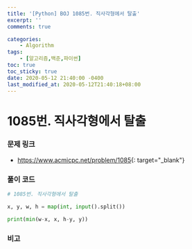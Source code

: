 ```yaml
---
title: '[Python] BOJ 1085번. 직사각형에서 탈출'
excerpt: ''
comments: true

categories:
    - Algorithm
tags:
    - [알고리즘,백준,파이썬]
toc: true
toc_sticky: true
date: 2020-05-12 21:40:00 -0400
last_modified_at: 2020-05-12T21:40:18+08:00
---
```


# 1085번. 직사각형에서 탈출

### 문제 링크

-   <https://www.acmicpc.net/problem/1085>{: target="\_blank"}

### 풀이 코드

```python
# 1085번. 직사각형에서 탈출

x, y, w, h = map(int, input().split())

print(min(w-x, x, h-y, y))
```

### 비고
